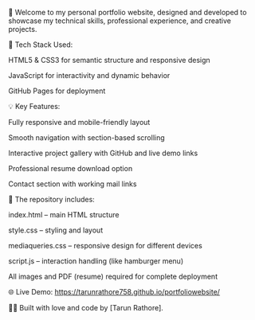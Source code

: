 👋 Welcome to my personal portfolio website, designed and developed to showcase my technical skills, professional experience, and creative projects.

🔧 Tech Stack Used:

HTML5 & CSS3 for semantic structure and responsive design

JavaScript for interactivity and dynamic behavior

GitHub Pages for deployment

💡 Key Features:

Fully responsive and mobile-friendly layout

Smooth navigation with section-based scrolling

Interactive project gallery with GitHub and live demo links

Professional resume download option

Contact section with working mail links

📂 The repository includes:

index.html – main HTML structure

style.css – styling and layout

mediaqueries.css – responsive design for different devices

script.js – interaction handling (like hamburger menu)

All images and PDF (resume) required for complete deployment

🌐 Live Demo: https://tarunrathore758.github.io/portfoliowebsite/

👨‍💻 Built with love and code by [Tarun Rathore].
